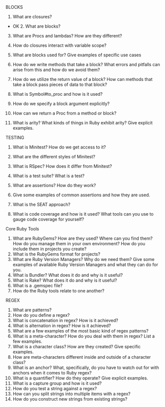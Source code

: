 BLOCKS
1. What are closures?
- OK 2. What are blocks?
3. What are Procs and lambdas? How are they different?
4. How do closures interact with variable scope?

6. What are blocks used for? Give examples of specific use cases
7. How do we write methods that take a block? What errors and pitfalls can arise from this and how do we avoid them?
8. How do we utilize the return value of a block? How can methods that take a block pass pieces of data to that block?
9. What is Symbol#to_proc and how is it used?
10. How do we specify a block argument explicitly?
11. How can we return a Proc from a method or block?
12. What is arity? What kinds of things in Ruby exhibit arity? Give explicit examples.

TESTING
1. What is Minitest? How do we get access to it?
2. What are the different styles of Minitest?

4. What is RSpec? How does it differ from Minitest?
5. What is a test suite? What is a test?
6. What are assertions? How do they work?
7. Give some examples of common assertions and how they are used.
8. What is the SEAT approach?
9. What is code coverage and how is it used? What tools can you use to gauge code coverage for yourself?

Core Ruby Tools
1. What are RubyGems? How are they used? Where can you find them? How do you manage them in your own environment? How do you include them in projects you create?
2. What is the RubyGems format for projects?
3. What are Ruby Version Managers? Why do we need them? Give some examples of available Ruby Version Managers and what they can do for you.
4. What is Bundler? What does it do and why is it useful?
5. What is Rake? What does it do and why is it useful?
6. What is a .gemspec file?
7. How do the Ruby tools relate to one another?

REGEX
1. What are patterns?
2. How do you define a regex?
3. What is concatenation in regex? How is it achieved?
4. What is alternation in regex? How is it achieved?
5. What are a few examples of the most basic kind of regex patterns?
6. What is a meta-character? How do you deal with them in regex? List a few examples.
7. What is a character class? How are they created? Give specific examples.
8. How are meta-characters different inside and outside of a character class?
9. What is an anchor? What, specifically, do you have to watch out for with anchors when it comes to Ruby regex?
10. What is a quantifier? How do they operate? Give explicit examples.
11. What is a capture group and how is it used?
12. How do you test a string against a regex?
13. How can you split strings into multiple items with a regex?
14. How do you construct new strings from existing strings?